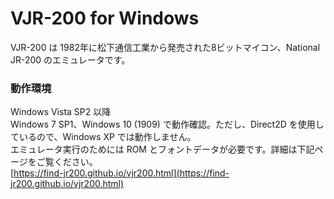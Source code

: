 ﻿# VJR-200 for Windows  
  VJR-200 は 1982年に松下通信工業から発売された8ビットマイコン、National JR-200 のエミュレータです。  
### 動作環境  
Windows Vista SP2 以降  
Windows 7 SP1、Windows 10 (1909) で動作確認。ただし、Direct2D を使用しているので、Windows XP では動作しません。  
エミュレータ実行のためには ROM とフォントデータが必要です。詳細は下記ページをご覧ください。  
[https://find-jr200.github.io/vjr200.html](https://find-jr200.github.io/vjr200.html)
